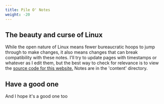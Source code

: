 ```yaml
---
title: Pile O' Notes
weight: -20
---
```

## The beauty and curse of Linux
While the open nature of Linux means fewer bureaucratic hoops to jump through to make changes, it also means changes that can break compatibility with these notes. I'll try to update pages with timestamps or whatever as I edit them, but the best way to check for relevance is to view the [source code for this website.](https://github.com/csmertx/csmertx.github.io) Notes are in the 'content' directory.

## Have a good one
And I hope it's a good one too
